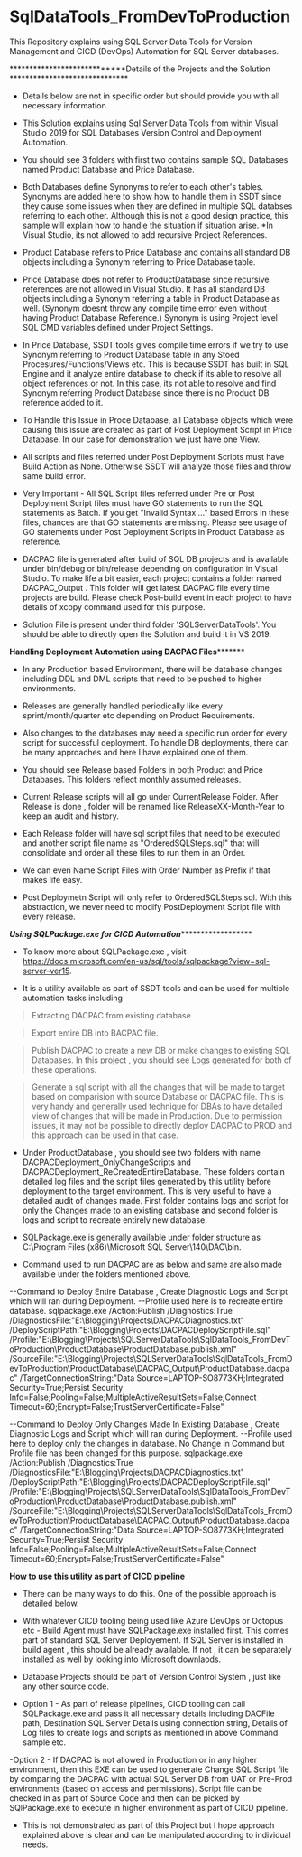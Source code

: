 # SqlDataTools_FromDevToProduction
This Repository explains using SQL Server Data Tools  for Version Management and CICD (DevOps) Automation for SQL Server databases. 

****************************Details of the Projects and the Solution ******************************
- Details below are not in specific order but should provide you with all necessary information.

- This Solution explains using Sql Server Data Tools from within Visual Studio 2019 for SQL Databases Version Control and Deployment Automation.

- You should see 3 folders with first two contains sample SQL Databases named Product Database and Price Database.

- Both Databases define Synonyms to refer to each other's tables. Synonyms are added here to show how to handle them in SSDT since they cause some issues when they are defined in multiple SQL databses referring to each other. Although this is not a good design practice, this sample will explain how to handle the situation if situation arise.
*In Visual Studio, its not allowed to add recursive Project References. 

- Product Database refers to Price Database and contains all standard DB objects including a Synonym referring to Price Database table.

- Price Database does not refer to ProductDatabase since recursive references are not allowed in Visual Studio. It has all standard DB objects including a Synonym referring a table in Product Database as well. (Synonym doesnt throw any compile time error even without having Product Database Reference.) Synonym is using Project level SQL CMD variables defined under Project Settings.

- In Price Database, SSDT tools gives compile time errors if we try to use Synonym referring to Product Database table in any Stoed Procesures/Functions/Views etc. This is because SSDT has built in SQL Engine and it analyze entire database to check if its able to resolve all object references or not. In this case, its not able to resolve and find Synonym referring Product Database since there is no Product DB reference added to it.

- To Handle this Issue in Proce Database, all Database objects which were causing this issue are created as part of Post Deployment Script in Price Database. In our case for demonstration we just have one View.

- All scripts and files referred under Post Deployment Scripts must have Build Action as None. Otherwise SSDT will analyze those files and throw same build error.

- Very Important - All SQL Script files referred under Pre or Post Deployment Script files must have GO statements to run the SQL statements as Batch. If you get "Invalid Syntax ..." based Errors in these files, chances are that GO statements are missing. Please see usage of GO statements under Post Deployment Scripts in Product Database as reference.

- DACPAC file is generated after build of SQL DB projects and is available under bin/debug or bin/release depending on configuration in Visual Studio. To make life a bit easier, each project contains a folder named DACPAC_Output . This folder will get latest DACPAC file every time projects are build. Please check Post-build event in each project to have details of xcopy command used for this purpose.

- Solution File is present under third folder 'SQLServerDataTools'. You should be able to directly open the Solution and build it in VS 2019.

************Handling Deployment Automation using DACPAC Files*******************

- In any Production based Environment, there will be database changes including DDL and DML scripts that need to be pushed to higher environments.

- Releases are generally handled periodically like every sprint/month/quarter etc depending on Product Requirements.

- Also changes to the databases may need a specific run order for every script for successful deployment. To handle DB deployments, there can be many approaches and here I have explained one of them.

- You should see Release based Folders in both Product and Price Databases. This folders reflect monthly assumed releases.

- Current Release scripts will all go under CurrentRelease Folder. After Release is done , folder will be renamed like ReleaseXX-Month-Year to keep an audit and history.

- Each Release folder will have sql script files that need to be executed and another script file name as "OrderedSQLSteps.sql" that will consolidate and order all these files to run them in an Order.

- We can even Name Script Files with Order Number as Prefix if that makes life easy.

- Post Deploymetn Script will only refer to OrderedSQLSteps.sql. With this abstraction, we never need to modify PostDeployment Script file with every release.

*****************Using SQLPackage.exe for CICD Automation***********************************

- To know more about SQLPackage.exe , visit https://docs.microsoft.com/en-us/sql/tools/sqlpackage?view=sql-server-ver15.

- It is a utility available as part of SSDT tools and can be used for multiple automation tasks including 
>Extracting DACPAC from existing database

>Export entire DB into BACPAC file.

>Publish DACPAC to create a new DB or make changes to existing SQL Databases. In this project , you should see Logs generated for both of these operations.

>Generate a sql script with all the changes that will be made to target based on comparision with source Database or DACPAC file. This is very handy and generally used technique for DBAs to have detailed view of changes that will be made in Production. Due to permission issues, it may not be possible to directly deploy DACPAC to PROD and this approach can be used in that case.

- Under ProductDatabase , you should see two folders with name DACPACDeployment_OnlyChangeScripts and DACPACDeployment_ReCreatedEntireDatabase. These folders contain detailed log files and the script files generated by this utility before deployment to the target environment. This is very useful to have a detailed audit of changes made.
First folder contains logs and script for only the Changes made to an existing database and second folder is logs and script to recreate entirely new database.

- SQLPackage.exe is generally available under folder structure as C:\Program Files (x86)\Microsoft SQL Server\140\DAC\bin.

- Command used to run DACPAC are as below and same are also made available under the folders mentioned above.

--Command to Deploy Entire Database , Create Diagnostic Logs and Script which will ran during Deployment.
--Profile used here is to recreate entire database.
sqlpackage.exe /Action:Publish /Diagnostics:True /DiagnosticsFile:"E:\Blogging\Projects\DACPACDiagnostics.txt" /DeployScriptPath:"E:\Blogging\Projects\DACPACDeployScriptFile.sql" /Profile:"E:\Blogging\Projects\SQLServerDataTools\SqlDataTools_FromDevToProduction\ProductDatabase\ProductDatabase.publish.xml" /SourceFile:"E:\Blogging\Projects\SQLServerDataTools\SqlDataTools_FromDevToProduction\ProductDatabase\DACPAC_Output\ProductDatabase.dacpac" /TargetConnectionString:"Data Source=LAPTOP-SO8773KH;Integrated Security=True;Persist Security Info=False;Pooling=False;MultipleActiveResultSets=False;Connect Timeout=60;Encrypt=False;TrustServerCertificate=False"

--Command to Deploy Only Changes Made In Existing Database , Create Diagnostic Logs and Script which will ran during Deployment.
--Profile used here to deploy only the changes in database. No Change in Command but Profile file has been changed for this purpose.
sqlpackage.exe /Action:Publish /Diagnostics:True /DiagnosticsFile:"E:\Blogging\Projects\DACPACDiagnostics.txt" /DeployScriptPath:"E:\Blogging\Projects\DACPACDeployScriptFile.sql" /Profile:"E:\Blogging\Projects\SQLServerDataTools\SqlDataTools_FromDevToProduction\ProductDatabase\ProductDatabase.publish.xml" /SourceFile:"E:\Blogging\Projects\SQLServerDataTools\SqlDataTools_FromDevToProduction\ProductDatabase\DACPAC_Output\ProductDatabase.dacpac" /TargetConnectionString:"Data Source=LAPTOP-SO8773KH;Integrated Security=True;Persist Security Info=False;Pooling=False;MultipleActiveResultSets=False;Connect Timeout=60;Encrypt=False;TrustServerCertificate=False"


******************How to use this utility as part of CICD pipeline******************
- There can be many ways to do this. One of the possible approach is detailed below.

- With whatever CICD tooling being used like Azure DevOps or Octopus etc - Build Agent must have SQLPackage.exe installed first. This comes part of standard SQL Server Deployement. If SQL Server is installed in build agent , this should be already available. If not , it can be separately installed as well by looking into Microsoft downlaods.

- Database Projects should be part of Version Control System , just like any other source code.

- Option 1 - As part of release pipelines, CICD tooling can call SQLPackage.exe and pass it all necessary details including DACFile path, Destination SQL Server Details using connection string, Details of Log files to create logs and scripts as mentioned in above Command sample etc.

-Option 2 - If DACPAC is not allowed in Production or in any higher environment, then this EXE can be used to generate Change SQL Script file by comparing the DACPAC with actual SQL Server DB from UAT or Pre-Prod environments (based on access and permissions). Script file can be checked in as part of Source Code and then can be picked by SQlPackage.exe to execute in higher environment as part of CICD pipeline.

- This is not demonstrated as part of this Project but I hope approach explained above is clear and can be manipulated according to individual needs.

